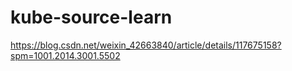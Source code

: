 # kube-source-learn
https://blog.csdn.net/weixin_42663840/article/details/117675158?spm=1001.2014.3001.5502

